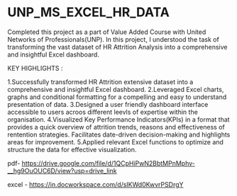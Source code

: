 # UNP_MS_EXCEL_HR_DATA

Completed this project as a part of Value Added Course with United Networks of Professionals(UNP). In this project, I understood the task of transforming the vast dataset of HR Attrition Analysis into a comprehensive and insightful Excel dashboard.

KEY HIGHLIGHTS :

1.Successfully transformed HR Attrition extensive dataset into a comprehensive and insightful Excel dashboard.
2.Leveraged Excel charts, graphs and conditional formatting for a compelling and easy to understand presentation of data.
3.Designed a user friendly dashboard interface accessible to users acroos different leevls of expertise within the organisation.
4.Visualized Key Performance Indicators(KPIs) in a format that provides a quick overview of attrition trends, reasons and effectiveness of rentention strategies. Facilitates date-driven decision-making and highlights areas for improvement.
5.Applied relevant Excel functions to optimize and structure the data for effective visualization.

pdf-  https://drive.google.com/file/d/1QCpHiPwN2BbtMPnMphv-__hg9OuOUC6D/view?usp=drive_link

excel - https://in.docworkspace.com/d/sIKWd0KwvrPSDrgY
